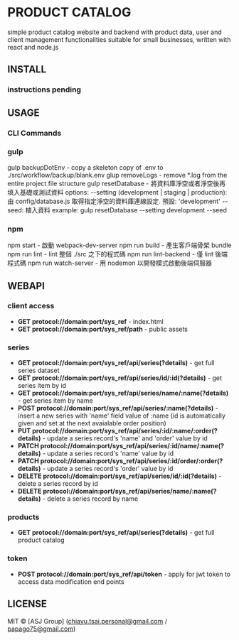 # PRODUCT CATALOG

simple product catalog website and backend with product data, user and client management functionalities suitable for small businesses, written with react and node.js

## INSTALL

### instructions pending

## USAGE

### CLI Commands

### gulp

gulp backupDotEnv - copy a skeleton copy of .env to ./src/workflow/backup/blank.env
glup removeLogs - remove *.log from the entire project file structure
gulp resetDatabase - 將資料庫淨空或者淨空後再填入基礎或測試資料
  options:
    --setting (development | staging | production): 由 config/database.js 取得指定淨空的資料庫連線設定. 預設: 'development'
    --seed: 植入資料
  example: gulp resetDatabase --setting development --seed

### npm

npm start - 啟動 webpack-dev-server
npm run build - 產生客戶端骨架 bundle
npm run lint - lint 整個 ./src 之下的程式碼
npm run lint-backend - 僅 lint 後端程式碼
npm run watch-server - 用 nodemon 以開發模式啟動後端伺服器

## WEBAPI

### client access

* **GET protocol://domain:port/sys_ref** - index.html
* **GET protocol://domain:port/sys_ref/path** - public assets

### series

* **GET protocol://domain:port/sys_ref/api/series(?details)** - get full series dataset
* **GET protocol://domain:port/sys_ref/api/series/id/:id(?details)** - get series item by id
* **GET protocol://domain:port/sys_ref/api/series/name/:name(?details)** - get series item by name
* **POST protocol://domain:port/sys_ref/api/series/:name(?details)** - insert a new series with 'name' field value of :name (id is automatically given and set at the next avaialable order position)
* **PUT protocol://domain:port/sys_ref/api/series/:id/:name/:order(?details)** - update a series record's 'name' and 'order' value by id
* **PATCH protocol://domain:port/sys_ref/api/series/:id/name/:name(?details)** - update a series record's 'name' value by id
* **PATCH protocol://domain:port/sys_ref/api/series/:id/order/:order(?details)** - update a series record's 'order' value by id
* **DELETE protocol://domain:port/sys_ref/api/series/id/:id(?details)** - delete a series record by id
* **DELETE protocol://domain:port/sys_ref/api/series/name/:name(?details)** - delete a series record by name

### products

* **GET protocol://domain:port/sys_ref/api/series(?details)** - get full product catalog

### token

* **POST protocol://domain:port/sys_ref/api/token** - apply for jwt token to access data modification end points

## LICENSE

MIT © [ASJ Group] (chiayu.tsai.personal@gmail.com / papago75@gmail.com)
